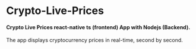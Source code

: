 # Crypto-Live-Prices
#### Crypto Live Prices react-native ts (frontend) App with Nodejs (Backend).
The app displays cryptocurrency prices in real-time, second by second.
